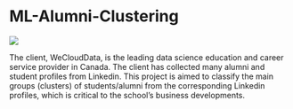 # ML-Alumni-Clustering
<img src="https://img.evbuc.com/https%3A%2F%2Fcdn.evbuc.com%2Fimages%2F24945955%2F175508455052%2F2%2Foriginal.jpg?w=200&auto=format%2Ccompress&q=75&sharp=10&s=a4894a26eb70fdd64e08589de6b38c1f">

The client, WeCloudData, is the leading data science education and career service provider in Canada. The client has collected many alumni and student profiles from Linkedin. This project is aimed to classify the main groups (clusters) of students/alumni from the corresponding Linkedin profiles, which is critical to the school’s business developments. 
